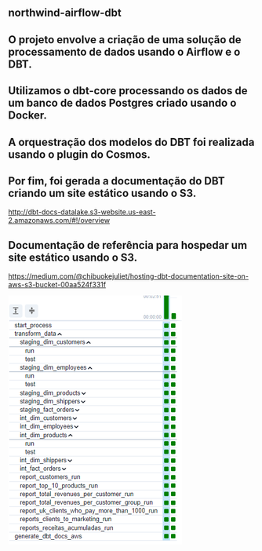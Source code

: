 ## northwind-airflow-dbt

## O projeto envolve a criação de uma solução de processamento de dados usando o Airflow e o DBT.
## Utilizamos o dbt-core processando os dados de um banco de dados Postgres criado usando o Docker. 
## A orquestração dos modelos do DBT foi realizada usando o plugin do Cosmos. 

## Por fim, foi gerada a documentação do DBT criando um site estático usando o S3.
http://dbt-docs-datalake.s3-website.us-east-2.amazonaws.com/#!/overview

## Documentação de referência para hospedar um site estático usando o S3.
https://medium.com/@chibuokejuliet/hosting-dbt-documentation-site-on-aws-s3-bucket-00aa524f331f

![alt text](images/image.png)

